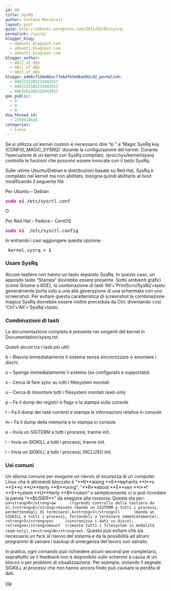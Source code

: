 ```yaml
---
id: 98
title: SysRQ
author: Stefano Marzorati
layout: post
guid: http://ubbunti.wordpress.com/2011/03/05/sysrq
permalink: /sysrq/
blogger_blog:
  - ubbunti.blogspot.com
  - ubbunti.blogspot.com
  - ubbunti.blogspot.com
blogger_author:
  - m@il_of_d@y
  - m@il_of_d@y
  - m@il_of_d@y
blogger_e466c7156e8bac77e64f63e8bad92c92_permalink:
  - 8963152105232943917
  - 8963152105232943917
  - 8963152105232943917
geo_public:
  - 0
  - 0
  - 0
dsq_thread_id:
  - 2359414616
categories:
  - Linux
---
```

Se si utilizza un kernel custom è necessario dire “sì ” a ‘Magic SysRq key (CONFIG\_MAGIC\_SYSRQ)’ durante la configurazione del kernel. Durante l’esecuzione di un kernel con SysRq compilato, /proc/sys/kernel/sysrq controlla le funzioni che possono essere invocate con il tasto SysRq.

Sulle ultime Ubuntu/Debian e distribuzioni basate su Red Hat, SysRq è compilato nel kernel ma non abilitato, bisogna quindi abilitarlo al boot modificando il seguente file

Per Ubuntu – Debian

<div class="wp_syntax">
  <div class="code">
    <pre class="bash" style="font-family:monospace;"><span style="color:#c20cb9;font-weight:bold;">sudo</span> <span style="color:#c20cb9;font-weight:bold;">vi</span> <span style="color:#000000;font-weight:bold;">/</span>etc<span style="color:#000000;font-weight:bold;">/</span>sysctl.conf</pre>
  </div>
</div>

O

Per Red Hat – Fedora – CentOS

<div class="wp_syntax">
  <div class="code">
    <pre class="bash" style="font-family:monospace;"><span style="color:#c20cb9;font-weight:bold;">sudo</span> <span style="color:#c20cb9;font-weight:bold;">vi</span>  <span style="color:#000000;font-weight:bold;">/</span>etc<span style="color:#000000;font-weight:bold;">/</span>sysctl.config</pre>
  </div>
</div>

In entrambi i casi aggiungere questa opzione:

<div class="wp_syntax">
  <div class="code">
    <pre class="bash" style="font-family:monospace;"> kernel.sysrq = <span style="color:#000000;">1</code>
</div>
</div>


<h3>
  Usare SysRq
</h3>


<p>
  Alcune tastiere non hanno un tasto separato SysRq. In questo caso, un apposito tasto “Stampa” dovrebbe essere presente. Sotto ambienti grafici (come Gnome o KDE), la combinazione di tasti ‘Alt’+'PrintScrn/SysRq’+tasto generalmente porta solo a una alla generazione di una schermata con uno screenshot. Per evitare questa caratteristica di screenshot la combinazione magica SysRq dovrebbe essere inoltre preceduta da Ctrl, diventando così ‘Ctrl’+'Alt’+'SysRq’+tasto.
</p>


<h3>
  Combinazioni di tasti
</h3>


<p>
  La documentazione completa è presente nei sorgenti del kernel in Documentation/sysrq.txt.
</p>


<p>
  Questi alcuni tra i tasti più utili:
</p>


<p>
  b – Riavvia immediatamente il sistema senza sincronizzare o smontare i dischi
</p>


<p>
  o – Spenge immediatamente il sistema (se configurato e supportato)
</p>


<p>
  s – Cerca di fare sync su tutti i filesystem montati
</p>


<p>
  u – Cerca di rimontare tutti i filesystem montati read-only
</p>


<p>
  p – Fa il dump dei registri e flags e la stampa sulla console
</p>


<p>
  t – Fa il dump dei task correnti e stampa le informazioni relative in console
</p>


<p>
  m – Fa il dump della memoria e lo stampa in console
</p>


<p>
  e – Invia un SIGTERM a tutti i processi, tranne init.
</p>


<p>
  i – Invia un SIGKILL a tutti i processi, tranne init.
</p>


<p>
  l – Invia un SIGKILL a tutti i processi, INCLUSO init.
</p>


<h3>
  Usi comuni
</h3>


<p>
  Un idioma comune per eseguire un riavvio di sicurezza di un computer Linux che è altrimenti bloccato è “**R**aising **E**lephants **I**s **S**o **U**tterly **B**oring”, “**R**eboot **E**ven **I**f **S**ystem **U**tterly **B**roken” o semplicemente ci si può ricordare la parola “**BUSIER**” da eseguire alla rovescia. Questa sta per:   
  <code>un&lt;strong>R&lt;/strong>aw      (riprendi controllo della tastiera da X),t&lt;strong>E&lt;/strong>rminate (manda un SIGTERM a tutti i processi, permettendogli di terminare),k&lt;strong>I&lt;/strong>ll      (manda un SIGKILL a tutti i processi, forzandoli a terminare immediatamente), &lt;strong>S&lt;/strong>ync     (sincronizza i dati su disco), &lt;strong>U&lt;/strong>nmount  (rimonta tutti i filesystem in modalità read-only),re&lt;strong>B&lt;/strong>oot.</code>   
  Questo può evitare che sia necessario un fsck al riavvio del sistema e da la possibilità ad alcuni programmi di salvare i backup di emergenza del lavoro non salvato.
</p>


<p>
  In pratica, ogni comando può richiedere alcuni secondi per completarsi, soprattutto se il feedback non è disponibile sullo schermo a causa di un blocco o per problemi di visualizzazione. Per esempio, inviando il segnale SIGKILL ai processi che non hanno ancora finito può causare la perdita di dati.
</p>


<p>
  <a href="http://www.linuxaria.com/howto/sysrq-linux-ubuntu?lang=it&utm_source=feedburner&utm_medium=feed&utm_campaign=Feed%3A+Linuxaria_It+%28Linuxaria%C2%BB+Italian%29&utm_content=Google+Reader">via</a>
</p>


<div id="dc_vk_code" style="display:none;">
  
</div>